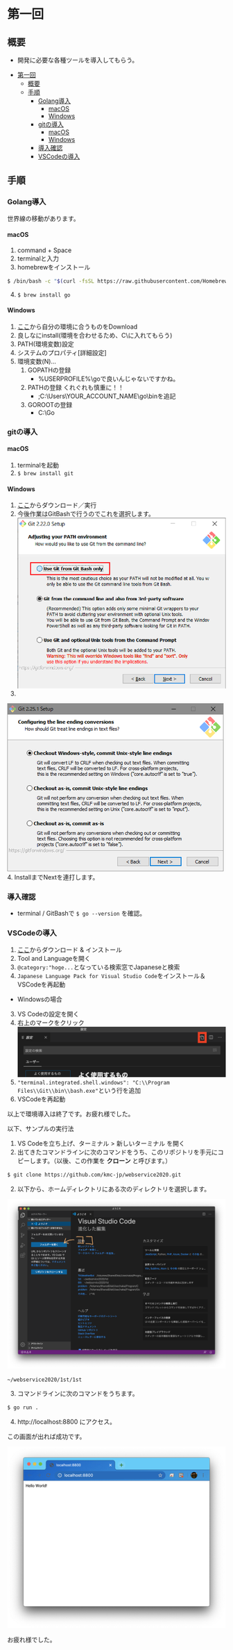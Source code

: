 # 第一回

## 概要
- 開発に必要な各種ツールを導入してもらう。

<!-- TOC -->

- [第一回](#%E7%AC%AC%E4%B8%80%E5%9B%9E)
    - [概要](#%E6%A6%82%E8%A6%81)
    - [手順](#%E6%89%8B%E9%A0%86)
        - [Golang導入](#golang%E5%B0%8E%E5%85%A5)
            - [macOS](#macos)
            - [Windows](#windows)
        - [gitの導入](#git%E3%81%AE%E5%B0%8E%E5%85%A5)
            - [macOS](#macos)
            - [Windows](#windows)
        - [導入確認](#%E5%B0%8E%E5%85%A5%E7%A2%BA%E8%AA%8D)
        - [VSCodeの導入](#vscode%E3%81%AE%E5%B0%8E%E5%85%A5)

<!-- /TOC -->

## 手順

### Golang導入
世界線の移動があります。

#### macOS
1. command + Space
2. terminalと入力
3. homebrewをインストール

```sh
$ /bin/bash -c "$(curl -fsSL https://raw.githubusercontent.com/Homebrew/install/master/install.sh)"
```

4. `$ brew install go`

#### Windows
1. [ここ](https://golang.org/dl/)から自分の環境に合うものをDownload
2. 良しなにinstall(環境を合わせるため、C\に入れてもらう)
3. PATH(環境変数)設定
4. システムのプロパティ[詳細設定]
5. 環境変数(N)...
   1. GOPATHの登録
      - %USERPROFILE%\goで良いんじゃないですかね。
   2. PATHの登録 くれぐれも慎重に！！
      - ;C:\Users\YOUR_ACCOUNT_NAME\go\binを追記
   3. GOROOTの登録
      - C:\Go

### gitの導入

#### macOS
1. terminalを起動
2. `$ brew install git`

#### Windows
1. [ここ](https://git-scm.com/download/win)からダウンロード／実行
2. 今後作業はGitBashで行うのでこれを選択します。
![GitSettings](/1st/1st/resources/gitSetting.png)
3. 
![GitSettings](/1st/1st/resources/gitSetting2.png)
4. InstallまでNextを連打します。

### 導入確認
- terminal / GitBashで
`$ go --version`
 を確認。

### VSCodeの導入
1. [ここ](https://azure.microsoft.com/ja-jp/products/visual-studio-code/)からダウンロード & インストール
2. Tool and Languageを開く
3. `@category:"hoge...`となっている検索窓でJapaneseと検索
4. `Japanese Language Pack for Visual Studio Code`をインストール＆VSCodeを再起動
- Windowsの場合
3. VS Codeの設定を開く
4. 右上のマークをクリック
![ここ](/1st/1st/resources/SettingsJson.png)
5. `"terminal.integrated.shell.windows": "C:\\Program Files\\Git\\bin\\bash.exe"`という行を追加
6. VSCodeを再起動

以上で環境導入は終了です。お疲れ様でした。

以下、サンプルの実行法

1. VS Codeを立ち上げ、ターミナル > 新しいターミナル を開く
2. 出てきたコマンドラインに次のコマンドをうち、このリポジトリを手元にコピーします。（以後、この作業を
**クローン**
と呼びます。）
```sh
$ git clone https://github.com/kmc-jp/webservice2020.git
```
2. 以下から、ホームディレクトリにある次のディレクトリを選択します。

![ここ](/1st/1st/resources/VSCode.png)
```
~/webservice2020/1st/1st
```

3. コマンドラインに次のコマンドをうちます。
```sh
$ go run .
```

4. http://localhost:8800 にアクセス。

この画面が出れば成功です。

![ここ](/1st/1st/resources/Example.png)

お疲れ様でした。